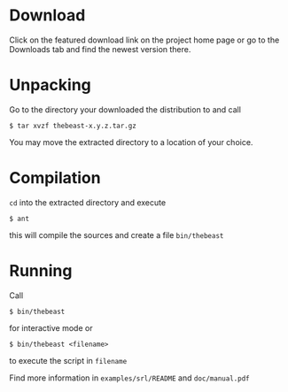 # Download #

Click on the featured download link on the project home page or go to the Downloads tab and find the newest version there.

# Unpacking #

Go to the directory your downloaded the distribution to and call
```
$ tar xvzf thebeast-x.y.z.tar.gz
```
You may move the extracted directory to a location of your choice.

# Compilation #

`cd` into the extracted directory and execute
```
$ ant
```
this will compile the sources and create a file `bin/thebeast`

# Running #

Call
```
$ bin/thebeast
```
for interactive mode or
```
$ bin/thebeast <filename>
```
to execute the script in `filename`

Find more information in `examples/srl/README` and `doc/manual.pdf`